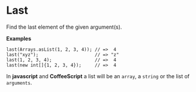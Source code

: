 # Last

Find the last element of the given argument(s).

<b>Examples</b>
```
last(Arrays.asList(1, 2, 3, 4)); // =>  4
last("xyz");                     // => "z"
last(1, 2, 3, 4);                // =>  4
last(new int[]{1, 2, 3, 4});     // =>  4
```
In <b>javascript</b> and <b>CoffeeScript</b> a list will be an `array`, a `string` or the list of `arguments`.
